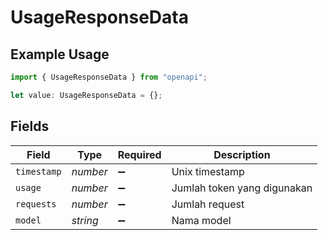 # UsageResponseData

## Example Usage

```typescript
import { UsageResponseData } from "openapi";

let value: UsageResponseData = {};
```

## Fields

| Field                       | Type                        | Required                    | Description                 |
| --------------------------- | --------------------------- | --------------------------- | --------------------------- |
| `timestamp`                 | *number*                    | :heavy_minus_sign:          | Unix timestamp              |
| `usage`                     | *number*                    | :heavy_minus_sign:          | Jumlah token yang digunakan |
| `requests`                  | *number*                    | :heavy_minus_sign:          | Jumlah request              |
| `model`                     | *string*                    | :heavy_minus_sign:          | Nama model                  |